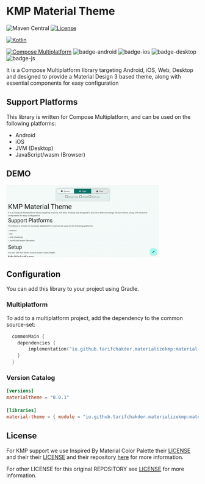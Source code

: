# KMP Material Theme

![Maven Central](https://img.shields.io/maven-central/v/io.github.tarifchakder.materializekmp/material-theme)
[![License](https://img.shields.io/github/license/tarifchakder/MaterializeKMP)](https://opensource.org/license/mit/)

[![Kotlin](https://img.shields.io/badge/kotlin-2.1.0-blue.svg?logo=kotlin)](http://kotlinlang.org)

[![Compose Multiplatform](https://img.shields.io/badge/Compose%20Multiplatform-1.7.0-blue)](https://github.com/JetBrains/compose-multiplatform)
![badge-android](http://img.shields.io/badge/platform-android-6EDB8D.svg?style=flat)
![badge-ios](http://img.shields.io/badge/platform-ios-CDCDCD.svg?style=flat)
![badge-desktop](http://img.shields.io/badge/platform-desktop-DB413D.svg?style=flat)
![badge-js](http://img.shields.io/badge/platform-js%2Fwasm-FDD835.svg?style=flat)

It is a Compose Multiplatform library targeting Android, iOS, Web, Desktop and designed to provide a Material Design 3 based theme, along with essential components for easy configuration

## Support Platforms

This library is written for Compose Multiplatform, and can be used on the following platforms:

- Android
- iOS
- JVM (Desktop)
- JavaScript/wasm (Browser)

## DEMO

![WEB](screenshot/web_demo.gif)


## Configuration

You can add this library to your project using Gradle.

### Multiplatform

To add to a multiplatform project, add the dependency to the common source-set:

```kotlin
  commonMain {
    dependencies {
        implementation("io.github.tarifchakder.materializekmp:material-theme:0.0.1")
    }
  }
```

### Version Catalog

```toml
[versions]
materialtheme = "0.0.1"

[libraries]
material-theme = { module = "io.github.tarifchakder.materializekmp:material-theme", version.ref = "materialtheme" }
```

## License
For KMP support we use 
Inspired By Material Color Palette
their [LICENSE](material-theme-kit/src/commonMain/kotlin/io/github/tarifchakder/materializekmp/materialcolor/LICENSE) and their
their [LICENSE](material-theme-kit/src/commonMain/kotlin/io/github/tarifchakder/materializekmp/materialcolor/LICENSE) and their
repository [here](https://github.com/material-foundation/material-color-utilities) for more information.

For other LICENSE for this original REPOSITORY see [LICENSE](LICENSE) for more information.



